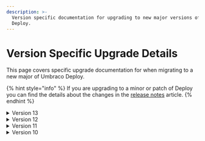 ```yaml
---
description: >-
  Version specific documentation for upgrading to new major versions of Umbraco
  Deploy.
---
```


# Version Specific Upgrade Details

This page covers specific upgrade documentation for when migrating to a new major of Umbraco Deploy.

{% hint style="info" %}
If you are upgrading to a minor or patch of Deploy you can find the details about the changes in the [release notes](../../../11/umbraco-deploy/release-notes.md) article.
{% endhint %}

<details>

<summary>Version 13</summary>

Version 13 of Umbraco Deploy has a minimum dependency on Umbraco CMS core of `13.0.0`. It runs on .NET 8.

#### Breaking changes

Version 12 contains a number of breaking changes. We don't expect many projects to be affected by them as they are in areas that are not typical extension points. For reference though, the full details are listed here:

**Behavior**

* The default value for the configuration option `ResolveUserInTargetEnvironment` was changed to `true`.

**Code**

The following updates describe the more significant changes to the codebase and public API:

* Moved value connectors for core property editors from `Umbraco.Deploy.Contrib` into `Umbraco.Deploy.Infrastructure`.
* Renamed the Deploy add-on for Umbraco Forms from `Umbraco.Deploy.Forms` to `Umbraco.Forms.Deploy`.

These updates are more minor. We don't expect many projects to be affected by them as they are in areas that are not typical extension points:

* Removed the obsolete `IsHeadless` property from `UmbracoCloudClientConfigurationInfo``.
* Made the `ProcessX` methods for each step of content connectors private.
* Removed the obsolete overload of `SaveContentType` on `ContentTypeConnectorBase`.
* An obsolete constructor was removed from `DictionaryItemConnector`.
* `QueueItemDto` was moved into the `Umbraco.Deploy.Infrastructure.Persistence` namespace.
* `DocumentConnector` has a changed constructor such that we can use redirect tracking logic now exposed from CMS.

</details>

<details>

<summary>Version 12</summary>

Version 12 of Umbraco Deploy has a minimum dependency on Umbraco CMS core of `12.0.0`. It runs on .NET 7.

The forms deployment component has a minimum dependency on Umbraco Forms of `12.0.0`.

#### Breaking changes

Version 12 contains a number of breaking changes. We don't expect many projects to be affected by them as they are in areas that are not typical extension points. For reference though, the full details are listed here:

**License**

For anyone using Umbraco Deploy On-Premise, we've updated the licensing system in use for Umbraco 12.

Please [reach out to your partner or sales representative](https://umbraco.com/products/umbraco-deploy/umbraco-deploy-on-premises/#order) to obtain a new license for an existing subscription.

Use of Umbraco Deploy on Umbraco Cloud is not affected.

**Code**

* The obsolete constructor on `ConfigurePackageMigrationOptions` was removed.
* The obsolete properties on `FormArtifact` were removed.
* The obsolete constructor on `FileConnector` was removed.
* The obsolete constructor and method on `ArtifactRelator` were removed. An unused parameter in the retained constructor was removed.
* The `CreateSetSignatures` method was added to the `IDiskWorkItemFactory` interface.
* The `DiskWorkItemFactory` was made internal and an obsolete constructor removed.
* All methods in `UmbracoFormsCompatibility` were removed.
* Removed the unused class `TransferServiceExtensions`.
* Added the extension method available on `TransferEntityServiceExtensions` to `ITransferEntityService` and removed the class implementing the extension method.

</details>

<details>

<summary>Version 11</summary>

### Version 11

Version 11 of Umbraco Deploy has a minimum dependency on Umbraco CMS core of `11.0.0`. It runs on .NET 7.

The forms deployment component has a minimum dependency on Umbraco Forms of `11.0.0`.

#### Breaking changes

Version 11 contains a number of breaking changes. We don't expect many projects to be affected by them as they are in areas that are not typical extension points. For reference though, the full details are listed here:

**Code**

* The property `PreValues` on `FormArtifact` was changed from an `IEnumerable<string>` to an `IEnumerable<FieldPrevalue>`, where `FieldPrevalue` contains a `Value` and `Caption`.
* Nullable checks were enabled in the `Umbraco.Deploy.Forms` project and issues resolved by applying appropriate nullable settings to multiple properties.
* The `TreeNodeGetter` function set as a property on `DeployTransferRegisteredEntityTypeDetail.RemoteTreeDetail` now takes a non-nullable `HttpContext` parameter.
* The `matchesRoutePath` and `matchesNodeId` parameters provided to `ITransferEntityService.RegisterTransferEntityType`, and which populate the `MatchesRoutePath` and `MatchesNodeId` properties on `DeployTransferRegisteredEntityTypeDetail`, now take an HttpContext argument.
* The `MultiNodeTreePickerPreValueConnector` was removed (as the format for Umbraco 8+ is as UDIs, and hence there is no processing to do).
* Obsolete constructors, properties, and methods on `Manifest` were removed.
* Namespace of the `Package` class was adjusted and the obsolete property `Artifacts` was removed. `ArtifactsWithOptions` was renamed to `Artifacts`.
* The signature of `EnvironmentController.BeginCreateManifestForUdis` was changed.
* The temporary interface `IUmbracoEnvironmentWithOptionsAwareManifest` was removed and elements added to `IUmbracoEnvironment`.
* The signature of `IWorkItemFactory.CreateSourceDeplo`y was changed to accommodate culture and scheduled publishing options.
* The obsolete constructor on `SourceDeployWorkItem` was removed.
* The class `UmbracoFormsCompatibility` that is no longer required has been removed.
* Obsolete constructors were removed on `NoNodesController`, `UiController`, and `UiControllerBase`.
* Temporary interfaces for connectors, introduced to avoid breaking changes with the introduction of the `IContextCache` in 10.2, were removed and the method overloads added to the original interfaces.
* The obsolete constructor was removed on `WorkItemFactory`.
* The obsolete protected methods on `DeployRestoreWorkItemBase` were removed.

</details>

<details>

<summary>Version 10</summary>

### Version 10

Version 10 of Umbraco Deploy has a minimum dependency on Umbraco CMS core of `10.0.0`. It runs on .NET 6.

The forms deployment component has a minimum dependency on Umbraco Forms of `10.0.0`.

To migrate to version 10 you should first update to the latest minor release of version 9. This will ensure you have all the database schema changes in place.

#### Breaking changes

Version 10 includes  a number of breaking changes. These changes are unlikely to affect many projects because they're not in typical extension points. For reference though, the full details are listed here.

**Database Initialization**

When using Umbraco Deploy with Umbraco Cloud, a development database is automatically created when restoring a project into a local environment for the first time. With Umbraco 9 and previous versions, SQL CE could be used for this. This database type is no longer supported in Umbraco 10, so SQLite is available instead. SQLite will be the default format used for the local database.

If you prefer to use a supported alternative, you can ensure that a connection string is in place before triggering the restore operation.

For example, to use a local SQL Server Express instance, you would place this in your `appSettings.json` configuration file:

```json
{
  "ConnectionStrings": {
    "umbracoDbDSN": "Server=.\\SQLEXPRESS;Database=UmbracoDb;Integrated Security=true",
    "umbracoDbDSN_ProviderName": "Microsoft.Data.SqlClient"
  }
}
```

If you prefer to use LocalDB, either set a connection string as above:

```json
{
  "ConnectionStrings": {
    "umbracoDbDSN": "Data Source=(localdb)\\MSSQLLocalDB;AttachDbFilename=|DataDirectory|\\Umbraco.mdf;Integrated Security=True",
    "umbracoDbDSN_ProviderName": "Microsoft.Data.SqlClient"
  }
}
```

Or set the configuration value of `Umbraco:Deploy:Settings:PreferLocalDbConnectionString` to `true`:

```json
{
    "Umbraco": {
        "Deploy": {
            "Settings": {
                "PreferLocalDbConnectionString": true
            }
        }
    }
}
```

If you are upgrading from Umbraco 9 and already have a LocalDB instance, you can set this value to `true`. This will ensure it is used rather than a new, empty SQLite database.

**Configuration**

* The boolean property `IgnoreBrokenDependencies` has been removed, and the option is now controlled only by the `IgnoreBrokenDependenciesBehavior` configuration key, which takes an enumeration value.
  * The default value has changed to `IgnoreBrokenDependenciesBehavior.Restore`, as this will most likely be what developers require (allowing broken dependencies when restoring, but not when pushing to an upstream environment).
* `CurrentWorkspaceName` has been added to the `Project` configuration section. This will be used by on-premises installations.
  * Previously this used EnvironmentName in the `Debug` configuration section, which will still be used if defined to support upgrades. We recommend using the new configuration as it's more intuitively placed (that is not really a "debug" setting for on-premises installations).

**Code**

* The following classes have altered constructors taking additional parameters.
  * `DeployScopeProvider`
  * `ArtifactRelator`
  * `RepairDictionaryIdsWorkItem`
  * `DiskWorkItemFactory`
  * `ClearSignaturesWorkItem`
  * `MemberTypeConnector`
  * `DeployManagementDashboardController`
  * `CurrentEnvironment`
* Additional methods have been added to `IUmbracoEnvironment`.
* The property `BackOfficeDeployOperation` has been added to `IWorkItem`.
* The `RelationTypeArtifact` class has been moved to the `Umbraco.Deploy.Infrastructure.Artifacts` namespace.
* `IDiskEntityService` has been moved to the `Umbraco.Deploy.Infrastructure.Disk` namespace.
* An additional method, previously provided by an extension method, has been added to the `IDiskEntityService` interface.
* `DiskReadTask` has been moved to the `Umbraco.Deploy.Infrastructure.Work.BackgroundTasks` namespace.
* `ITransferEntityService.RegisterTransferEntityType` has an additional parameter.
* `DeployRegisteredEntityTypeDetail` was renamed to `DeployTransferRegisteredEntityTypeDetail`.
* Removed unused class `SerializablePropertyValue`.

</details>
